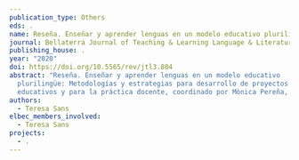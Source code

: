 ```yaml
---
publication_type: Others
eds: .
name: Reseña. Enseñar y aprender lenguas en un modelo educativo plurilingüe
journal: Bellaterra Journal of Teaching & Learning Language & Literature
publishing_house: .
year: "2020"
doi: https://doi.org/10.5565/rev/jtl3.804
abstract: "Reseña. Enseñar y aprender lenguas en un modelo educativo
  plurilingüe: Metodologías y estrategias para desarrollo de proyectos
  educativos y para la práctica docente, coordinado por Mònica Pereña, 2018."
authors:
  - Teresa Sans
elbec_members_involved:
  - Teresa Sans
projects:
  - .
---
```


